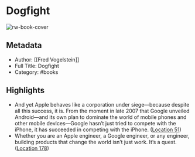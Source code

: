 # Dogfight

![rw-book-cover](https://images-na.ssl-images-amazon.com/images/I/61hNsQvcuYL._SL200_.jpg)

## Metadata
- Author: [[Fred Vogelstein]]
- Full Title: Dogfight
- Category: #books

## Highlights
- And yet Apple behaves like a corporation under siege—because despite all this success, it is. From the moment in late 2007 that Google unveiled Android—and its own plan to dominate the world of mobile phones and other mobile devices—Google hasn’t just tried to compete with the iPhone, it has succeeded in competing with the iPhone. ([Location 51](https://readwise.io/to_kindle?action=open&asin=B00BIV1R98&location=51))
- Whether you are an Apple engineer, a Google engineer, or any engineer, building products that change the world isn’t just work. It’s a quest. ([Location 178](https://readwise.io/to_kindle?action=open&asin=B00BIV1R98&location=178))
